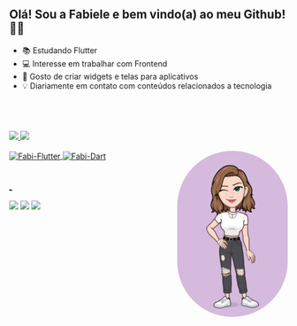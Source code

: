 ## Olá! Sou a Fabiele e bem vindo(a) ao meu Github! 👩‍💻

- 📚 Estudando Flutter 
- 💻 Interesse em trabalhar com Frontend
- 🎨 Gosto de criar widgets e telas para aplicativos 
- 💡 Diariamente em contato com conteúdos relacionados a tecnologia
## &nbsp;
<div>
  <a href="https://github.com/fabielehoerlle">
  <img height="170em" src="https://github-readme-stats.vercel.app/api?username=fabielehoerlle&show_icons=true&theme=synthwave&include_all_commits=true&count_private=true"/>
  <img height="170em" src="https://github-readme-stats.vercel.app/api/top-langs/?username=fabielehoerlle&layout=compact&langs_count=7&theme=synthwave"/>
    
</div>
  <div style="display: inline_block"><br>
  <img align="center" alt="Fabi-Flutter" height="30" width="40" src="https://cdn.jsdelivr.net/gh/devicons/devicon/icons/flutter/flutter-original.svg">
  <img align="center" alt="Fabi-Dart" height="30" width="40" src="https://cdn.jsdelivr.net/gh/devicons/devicon/icons/dart/dart-original.svg">
    
  <img align="right" alt="Fabi-pic" height="300" style="border-radius:100px;" src="./fabi-avatoon.jpeg">
</div>
  
  ## &nbsp;
  
  <div> 
  <a href="https://www.linkedin.com/in/fabiele-hoerlle-a801121b0/" target="_blank"><img src="https://img.shields.io/badge/-LinkedIn-%230077B5?style=for-the-badge&logo=linkedin&logoColor=white" target="_blank"></a> 
  <a href="https://www.instagram.com/fabielehoerlle/" target="_blank"><img src="https://img.shields.io/badge/Instagram-E4405F?style=for-the-badge&logo=instagram&logoColor=white" target="_blank"></a>
    <a href = "mailto:fabihoerlle@gmail.com"><img src="https://img.shields.io/badge/Gmail-D14836?style=for-the-badge&logo=gmail&logoColor=white" target="_blank"></a>
    
    
</div>

